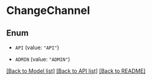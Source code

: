 # ChangeChannel

## Enum


* `API` (value: `"API"`)

* `ADMIN` (value: `"ADMIN"`)


[[Back to Model list]](../README.md#documentation-for-models) [[Back to API list]](../README.md#documentation-for-api-endpoints) [[Back to README]](../README.md)


